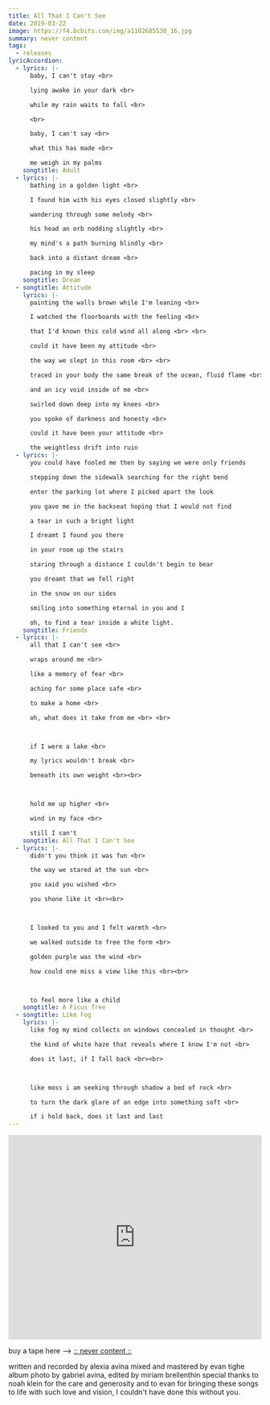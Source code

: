 ```yaml
---
title: All That I Can't See
date: 2019-03-22
image: https://f4.bcbits.com/img/a1102685530_16.jpg
summary: never content
tags:
  - releases
lyricAccordion:
  - lyrics: |-
      baby, I can't stay <br>

      lying awake in your dark <br>

      while my rain waits to fall <br>

      <br>

      baby, I can't say <br>

      what this has made <br>

      me weigh in my palms
    songtitle: Adult
  - lyrics: |-
      bathing in a golden light <br>

      I found him with his eyes closed slightly <br>

      wandering through some melody <br>

      his head an orb nodding slightly <br>

      my mind's a path burning blindly <br>

      back into a distant dream <br>

      pacing in my sleep
    songtitle: Dream
  - songtitle: Attitude
    lyrics: |-
      painting the walls brown while I'm leaning <br>

      I watched the floorboards with the feeling <br>

      that I'd known this cold wind all along <br> <br>

      could it have been my attitude <br>

      the way we slept in this room <br> <br>

      traced in your body the same break of the ocean, fluid flame <br>

      and an icy void inside of me <br>

      swirled down deep into my knees <br>

      you spoke of darkness and honesty <br>

      could it have been your attitude <br>

      the weightless drift into ruin
  - lyrics: |-
      you could have fooled me then by saying we were only friends

      stepping down the sidewalk searching for the right bend

      enter the parking lot where I picked apart the look

      you gave me in the backseat hoping that I would not find

      a tear in such a bright light

      I dreamt I found you there

      in your room up the stairs

      staring through a distance I couldn't begin to bear

      you dreamt that we fell right

      in the snow on our sides

      smiling into something eternal in you and I

      oh, to find a tear inside a white light.
    songtitle: Friends
  - lyrics: |-
      all that I can't see <br>

      wraps around me <br>

      like a memory of fear <br>

      aching for some place safe <br>

      to make a home <br>

      oh, what does it take from me <br> <br>



      if I were a lake <br>

      my lyrics wouldn't break <br>

      beneath its own weight <br><br>



      hold me up higher <br>

      wind in my face <br>

      still I can't
    songtitle: All That I Can't See
  - lyrics: |-
      didn't you think it was fun <br>

      the way we stared at the sun <br>

      you said you wished <br>

      you shone like it <br><br>



      I looked to you and I felt warmth <br>

      we walked outside to free the form <br>

      golden purple was the wind <br>

      how could one miss a view like this <br><br>



      to feel more like a child
    songtitle: A Ficus Tree
  - songtitle: Like Fog
    lyrics: |-
      like fog my mind collects on windows concealed in thought <br>

      the kind of white haze that reveals where I know I'm not <br>

      does it last, if I fall back <br><br>



      like moss i am seeking through shadow a bed of rock <br>

      to turn the dark glare of an edge into something soft <br>

      if i hold back, does it last and last
---
```



<iframe style="border: 0; width: 100%; height: 406px;" src="https://bandcamp.com/EmbeddedPlayer/album=1753002933/size=large/bgcol=ffffff/linkcol=B1B4C3/artwork=small/transparent=true/" seamless><a href="http://alexiaavina.bandcamp.com/album/all-that-i-cant-see">All That I Can&#39;t See by Alexia Avina</a></iframe>

buy a tape here --> [:: never content ::](becomecontent.bandcamp.com/album/all-that-i-cant-see)

written and recorded by alexia avina
mixed and mastered by evan tighe
album photo by gabriel avina, edited by miriam brellenthin
special thanks to noah klein for the care and generosity
and to evan for bringing these songs to life with such love and vision, I couldn't have done this without you.
